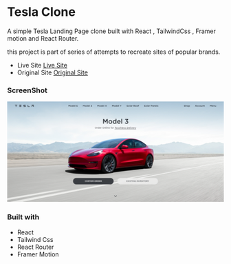 # Tesla Clone
A simple Tesla Landing Page clone built with React , TailwindCss , Framer motion and React Router.

this project is part of series of attempts to recreate sites of popular brands.

- Live Site [Live Site](https://www.somesite.com)
- Original Site [Original Site](https://www.tesla.com)
### ScreenShot
![Home Page](./designs/preview%20image%20%5BDESKTOP%5D.png)
### Built with
- React
- Tailwind Css
- React Router
- Framer Motion
